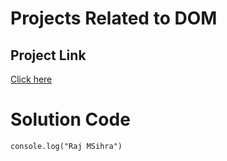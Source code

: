 # Projects Related to DOM

## Project Link
[Click here](https://stackblitz.com/edit/stackblitz-starters-jdktzbcq?file=index.html)

# Solution Code

```
console.log("Raj MSihra")

```